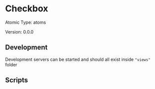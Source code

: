 # Checkbox

Atomic Type: atoms

Version: 0.0.0

## Development

Development servers can be started and should all exist inside `"views"` folder

## Scripts
